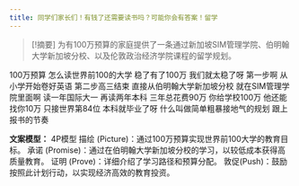 ```yaml
---
title: 同学们家长们！有钱了还需要读书吗？可能你会有答案！留学 
---
```

 > [!摘要]
为有100万预算的家庭提供了一条通过新加坡SIM管理学院、伯明翰大学新加坡分校、以及伦敦政治经济学院课程的留学规划。

100万预算
怎么读世界前100的大学
稳了有了100万
我们就太稳了呀
第一步啊
从小学开始卷好英语
第二步高三结束
直接从伯明翰大学新加坡分校
就在SIM管理学院里面啊
读一年国际大一
再读两年本科
三年总花费90万
你给学校100万
他还能找你10万
只接世界第84位
本科就毕业了呀
什么叫做简单粗暴接地气的规划
跟上报书的节奏

**文案模型：**
4P模型
描绘 (Picture)：通过100万预算实现世界前100大学的教育目标。
承诺 (Promise)：通过在伯明翰大学新加坡分校的学习，以较低成本获得高质量教育。
证明 (Prove)：详细介绍了学习路径和预算分配。
敦促(Push)：鼓励按照此计划行动，以实现经济高效的教育投资。
